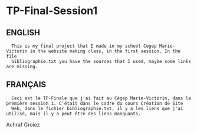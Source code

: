 # TP-Final-Session1
## ENGLISH
      This is my final project that I made in my school Cegep Marie-Victorin in the website making class, in the first session. In the file     
      bibliographie.txt you have the sources that I used, maybe some links are missing.

## FRANÇAIS
      Ceci est le TP-Finale que j'ai fait au Cégep Marie-Victorin, dans la première session 1. C'était dans le cadre du cours Création de Site 
      Web, dans le fichier bibliographie.txt, il y a les liens que j'ai utilisé, mais il y a peut être des liens manquants.

Achraf Groiez
